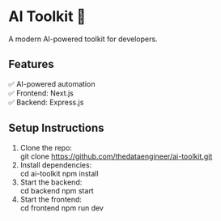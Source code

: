 # AI Toolkit 🚀  
A modern AI-powered toolkit for developers.

## Features
✅ AI-powered automation  
✅ Frontend: Next.js  
✅ Backend: Express.js  

## Setup Instructions
1. Clone the repo:  
git clone https://github.com/thedataengineer/ai-toolkit.git
2. Install dependencies:  
cd ai-toolkit npm install
3. Start the backend:  
cd backend npm start
4. Start the frontend:  
cd frontend npm run dev

